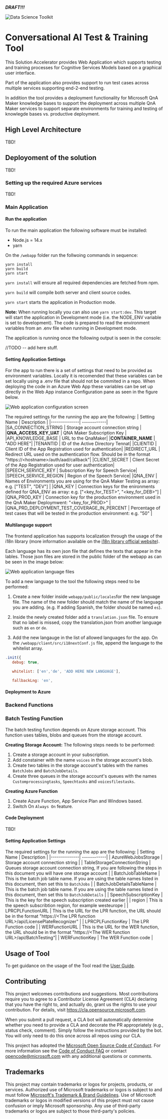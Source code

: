 ***DRAFT!!!***

![Data Science Toolkit](assets/img/data-science-toolkit-banner.JPG)

# Conversational AI Test & Training Tool

This Solution Accelerator provides Web Application which supports testing and training processes for Cognitive Services Models based on a graphical user interface.
 
Part of the application also provides support to run test cases across multiple services supporting end-2-end testing.

In addition the tool provides a deployment functionality for Microsoft QnA Maker knowledge bases to support the deployment across multiple QnA Maker services to support separate environments for training and testing of knowlegde bases vs. productive deployment.
  
## High Level Architecture

TBD!

## Deployoment of the solution

TBD!

### Setting up the required Azure services

TBD!

### Main Application

#### Run the application


To run the main application the following software must be installed:
- Node.js = 14.x
- yarn

On the `/webapp` folder run the follwoing commands in sequence:
```
yarn install
yarn build
yarn start
```

`yarn install` will ensure all required dependencies are fetched from npm.

`yarn build` will compile both server and client source codes.

`yarn start` starts the application in Production mode.

__Note:__ When running locally you can also use `yarn start:dev`. This target will start the application in Development mode (i.e. the NODE_ENV variable is set to development). The code is prepared to read the environment variables from an .env file when running in Development mode.

The application is running once the following output is seen in the console:

//TODO -- add here stuff.

#### Setting Application Settings

For the app to run there is a set of settings that need to be provided as environment variables. Locally it is recomended that these variables can be set locally using a .env file that should not be commited in a repo.
When deploying the code in an Azure Web App these variables can be set up directly in the Web App instance Configuration pane as seen in the figure below.

![Web application configuration screen](assets/img/webapp-config.jpeg)

The required settings for the running the app are the following:
| Setting Name | Description |
|--------------| ------------|
|SA_CONNECTION_STRING | Storage account connection string |
|**QNA_ACCESS_KEY_UAT** | QNA Maker Subscription Key |
|API_KNOWLEDGE_BASE | URL to the QnaMaker| 
|**CONTAINER_NAME** | "ADD HERE"|
|TENANTID | ID of the Active Directory Tennat|
|CLIENTID | Client ID of the App Registration used for authentication|
|REDIRECT_URL | Redirect URL used on the authentication flow. Should be in the format "https://\<hostname\>/auth/aad/callback"|
|CLIENT_SECRET | Client Secret of the App Registration used for user authentication|
|SPEECH_SERVICE_KEY | Subscription Key for Speech Service|
|SPEECH_SERVICE_REGION | Region of the Speech Service|
|QNA_ENV | Names of Environments you are using for the QnA Maker Testing as array: e.g. ["TEST", "DEV"] |
|QNA_KEY | Connection keys for the enironments defined for QNA_ENV as array: e.g. ["<key_for_TEST>", "<key_for_DEB>"] |
|QNA_PROD_KEY | Connection key for the production environment used in the QnA Maker Deploymwent: "<key_for_PROD>" |
|QNA_PRD_DEPLOYMENT_TEST_COVERAGE_IN_PERCENT | Percentage of test cases that will be tested in the production environment: e.g. "50" |


#### Multilanguge support
The frontend application has supports localization through the usage of the i18n library (more information available on the [i18n library official website](https://www.i18next.com/)). 

Each language has its own json file that defines the texts that appear in the lables. Those json files are stored in the public folder of the webapp as can be seen in the image below:

![Web application language files](assets/img/webapp-multilanguage.jpg)


To add a new language to the tool the following steps need to be performed:
1. Create a new folder inside `webapp/public/locales`for the new language file. The name of the new folder should match the name of the language you are adding. (e.g. If adding Spanish, the folder should be named `es`).

2. Inside the newly created folder add a `translation.json` file. To ensure that no label is missed, copy the translation.json from another language such as `en` or `de`.

3. Add the new langauge in the list of allowed languages for the app. On the `/webapp/client/src/i18nextConf.js` file, append the language to the whitelist array.
 ```javascript
.init({
    debug: true,

    whitelist: ['en','de', 'ADD HERE NEW LANGUAGE'],

    fallbackLng: 'en',

 ```

#### Deployment to Azure


### Backend Functions

### Batch Testing Function
The batch testing function depends on Azure storage account. This function uses tables, blobs and queues from the storage account.

**Creating Storage Account:**
The following steps needs to be performed:
1. Create a storage account in your subscription.
2. Add constainer with the name `voices` in the storage account's blob.
3. Create two tables in the storage account's tables with the names `BatchJobs` and `BatchJobDetails`.
4. Create three queues in the storage account's queues with the names `Customprocessingtasks`, `Speechtasks` and `voicesfilestasks`.

**Creating Azure Function**
1. Create Azure Function, App Service Plan and Windows based.
2. Switch On `Always On` feature. 

#### Code Deployment

TBD!

#### Setting Application Settings

The required settings for the running the app are the following:
| Setting Name | Description |
|--------------| ------------|
| AzureWebJobsStorage | Storage account connection string |
| TableStorageConnectionString | Queues storage account connection string, If you are following the steps in this document you will have one storage account |
| BatchJobTableName | This is the batch job table name. If you are using the table names listed in this document, then set this to `BatchJobs` |
| BatchJobDetailsTableName | This is the batch job table name. If you are using the table names listed in this document, then set this to `BatchJobDetails` |
| SpeechSubscriptionKey | This is the key for the speech subscription created earlier |
| region | This is the speech subscribtion region, for example westeurope |
| LPRCPLFunctionURL | This is the URL for the LPR function, the URL should be in the format "https://\<The LPR function URL\>/api/LicensePlateRecognizer" |
| LPRCPLFunctionKey | The LPR Function code |
| WERFunctionURL | This is the URL for the WER function, the URL should be in the format "https://\<The WER function URL\>/api/BatchTesting"|
| WERFunctionKey | The WER Function code |


## Usage of Tool

To get guidance on the usage of the Tool read the [User Guide](UserGuide.md).

## Contributing

This project welcomes contributions and suggestions.  Most contributions require you to agree to a
Contributor License Agreement (CLA) declaring that you have the right to, and actually do, grant us
the rights to use your contribution. For details, visit https://cla.opensource.microsoft.com.

When you submit a pull request, a CLA bot will automatically determine whether you need to provide
a CLA and decorate the PR appropriately (e.g., status check, comment). Simply follow the instructions
provided by the bot. You will only need to do this once across all repos using our CLA.

This project has adopted the [Microsoft Open Source Code of Conduct](https://opensource.microsoft.com/codeofconduct/).
For more information see the [Code of Conduct FAQ](https://opensource.microsoft.com/codeofconduct/faq/) or
contact [opencode@microsoft.com](mailto:opencode@microsoft.com) with any additional questions or comments.

## Trademarks

This project may contain trademarks or logos for projects, products, or services. Authorized use of Microsoft 
trademarks or logos is subject to and must follow 
[Microsoft's Trademark & Brand Guidelines](https://www.microsoft.com/en-us/legal/intellectualproperty/trademarks/usage/general).
Use of Microsoft trademarks or logos in modified versions of this project must not cause confusion or imply Microsoft sponsorship.
Any use of third-party trademarks or logos are subject to those third-party's policies.
